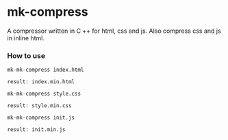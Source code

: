 # mk-compress

A compressor written in C ++ for html, css and js.
Also compress css and js in inline html.

### How to use

```
mk-mk-compress index.html

result: index.min.html
```

```
mk-mk-compress style.css

result: style.min.css
```

```
mk-mk-compress init.js

result: init.min.js
```
